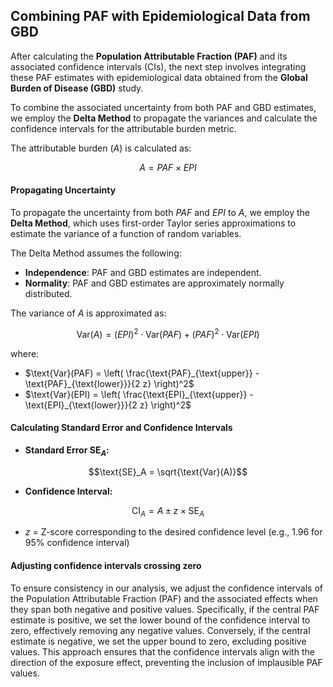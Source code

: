 ## Combining PAF with Epidemiological Data from GBD

After calculating the **Population Attributable Fraction (PAF)** and its associated confidence intervals (CIs), the next step involves integrating these PAF estimates with epidemiological data obtained from the **Global Burden of Disease (GBD)** study.

To combine the associated uncertainty from both PAF and GBD estimates, we employ the **Delta Method** to propagate the variances and calculate the confidence intervals for the attributable burden metric.



The attributable burden ($A$) is calculated as:
```math
A = PAF \times EPI
```

#### Propagating Uncertainty

To propagate the uncertainty from both $PAF$ and $EPI$ to $A$, we employ the **Delta Method**, which uses first-order Taylor series approximations to estimate the variance of a function of random variables.

The Delta Method assumes the following:
- **Independence**: PAF and GBD estimates are independent.
- **Normality**: PAF and GBD estimates are approximately normally distributed.


The variance of $A$ is approximated as:
```math
\text{Var}(A) = \left( EPI \right)^2 \cdot \text{Var}(PAF) + \left( PAF \right)^2 \cdot \text{Var}(EPI)
```
   
where:
- $`\text{Var}(PAF) = \left( \frac{\text{PAF}_{\text{upper}} - \text{PAF}_{\text{lower}}}{2  z} \right)^2`$
- $`\text{Var}(EPI) = \left( \frac{\text{EPI}_{\text{upper}} - \text{EPI}_{\text{lower}}}{2  z} \right)^2`$

#### Calculating Standard Error and Confidence Intervals

  - **Standard Error $\text{SE}_A$:**
```math
\text{SE}_A = \sqrt{\text{Var}(A)}
```
     
  - **Confidence Interval:**
```math
\text{CI}_A = A \pm z \times \text{SE}_A
```
  - $z$ = Z-score corresponding to the desired confidence level (e.g., 1.96 for 95% confidence interval)

#### Adjusting confidence intervals crossing zero
To ensure consistency in our analysis, we adjust the confidence intervals of the Population Attributable Fraction (PAF) and the associated effects when they span both negative and positive values.
Specifically, if the central PAF estimate is positive, we set the lower bound of the confidence interval to zero, effectively removing any negative values. Conversely, if the central estimate is negative, we set the upper bound to zero, excluding positive values. This approach ensures that the confidence intervals align with the direction of the exposure effect, preventing the inclusion of implausible PAF values.
